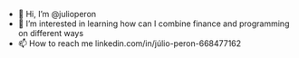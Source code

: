 - 👋 Hi, I’m @julioperon
- 👀 I’m interested in learning how can I combine finance and programming on different ways
- 📫 How to reach me linkedin.com/in/júlio-peron-668477162

<!---
julioperon/julioperon is a ✨ special ✨ repository because its `README.md` (this file) appears on your GitHub profile.
You can click the Preview link to take a look at your changes.
--->
